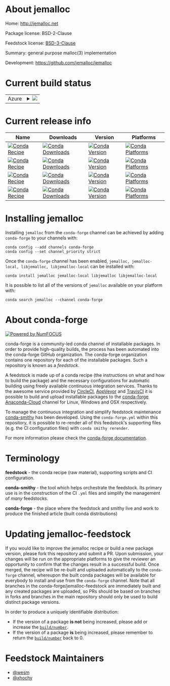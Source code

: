 About jemalloc
==============

Home: http://jemalloc.net

Package license: BSD-2-Clause

Feedstock license: [BSD-3-Clause](https://github.com/conda-forge/jemalloc-feedstock/blob/master/LICENSE.txt)

Summary: general purpose malloc(3) implementation

Development: https://github.com/jemalloc/jemalloc

Current build status
====================


<table>
    
  <tr>
    <td>Azure</td>
    <td>
      <details>
        <summary>
          <a href="https://dev.azure.com/conda-forge/feedstock-builds/_build/latest?definitionId=477&branchName=master">
            <img src="https://dev.azure.com/conda-forge/feedstock-builds/_apis/build/status/jemalloc-feedstock?branchName=master">
          </a>
        </summary>
        <table>
          <thead><tr><th>Variant</th><th>Status</th></tr></thead>
          <tbody><tr>
              <td>linux_64</td>
              <td>
                <a href="https://dev.azure.com/conda-forge/feedstock-builds/_build/latest?definitionId=477&branchName=master">
                  <img src="https://dev.azure.com/conda-forge/feedstock-builds/_apis/build/status/jemalloc-feedstock?branchName=master&jobName=linux&configuration=linux_64_" alt="variant">
                </a>
              </td>
            </tr><tr>
              <td>linux_aarch64</td>
              <td>
                <a href="https://dev.azure.com/conda-forge/feedstock-builds/_build/latest?definitionId=477&branchName=master">
                  <img src="https://dev.azure.com/conda-forge/feedstock-builds/_apis/build/status/jemalloc-feedstock?branchName=master&jobName=linux&configuration=linux_aarch64_" alt="variant">
                </a>
              </td>
            </tr><tr>
              <td>linux_ppc64le</td>
              <td>
                <a href="https://dev.azure.com/conda-forge/feedstock-builds/_build/latest?definitionId=477&branchName=master">
                  <img src="https://dev.azure.com/conda-forge/feedstock-builds/_apis/build/status/jemalloc-feedstock?branchName=master&jobName=linux&configuration=linux_ppc64le_" alt="variant">
                </a>
              </td>
            </tr><tr>
              <td>osx_64</td>
              <td>
                <a href="https://dev.azure.com/conda-forge/feedstock-builds/_build/latest?definitionId=477&branchName=master">
                  <img src="https://dev.azure.com/conda-forge/feedstock-builds/_apis/build/status/jemalloc-feedstock?branchName=master&jobName=osx&configuration=osx_64_" alt="variant">
                </a>
              </td>
            </tr><tr>
              <td>osx_arm64</td>
              <td>
                <a href="https://dev.azure.com/conda-forge/feedstock-builds/_build/latest?definitionId=477&branchName=master">
                  <img src="https://dev.azure.com/conda-forge/feedstock-builds/_apis/build/status/jemalloc-feedstock?branchName=master&jobName=osx&configuration=osx_arm64_" alt="variant">
                </a>
              </td>
            </tr>
          </tbody>
        </table>
      </details>
    </td>
  </tr>
</table>

Current release info
====================

| Name | Downloads | Version | Platforms |
| --- | --- | --- | --- |
| [![Conda Recipe](https://img.shields.io/badge/recipe-jemalloc-green.svg)](https://anaconda.org/conda-forge/jemalloc) | [![Conda Downloads](https://img.shields.io/conda/dn/conda-forge/jemalloc.svg)](https://anaconda.org/conda-forge/jemalloc) | [![Conda Version](https://img.shields.io/conda/vn/conda-forge/jemalloc.svg)](https://anaconda.org/conda-forge/jemalloc) | [![Conda Platforms](https://img.shields.io/conda/pn/conda-forge/jemalloc.svg)](https://anaconda.org/conda-forge/jemalloc) |
| [![Conda Recipe](https://img.shields.io/badge/recipe-jemalloc--local-green.svg)](https://anaconda.org/conda-forge/jemalloc-local) | [![Conda Downloads](https://img.shields.io/conda/dn/conda-forge/jemalloc-local.svg)](https://anaconda.org/conda-forge/jemalloc-local) | [![Conda Version](https://img.shields.io/conda/vn/conda-forge/jemalloc-local.svg)](https://anaconda.org/conda-forge/jemalloc-local) | [![Conda Platforms](https://img.shields.io/conda/pn/conda-forge/jemalloc-local.svg)](https://anaconda.org/conda-forge/jemalloc-local) |
| [![Conda Recipe](https://img.shields.io/badge/recipe-libjemalloc-green.svg)](https://anaconda.org/conda-forge/libjemalloc) | [![Conda Downloads](https://img.shields.io/conda/dn/conda-forge/libjemalloc.svg)](https://anaconda.org/conda-forge/libjemalloc) | [![Conda Version](https://img.shields.io/conda/vn/conda-forge/libjemalloc.svg)](https://anaconda.org/conda-forge/libjemalloc) | [![Conda Platforms](https://img.shields.io/conda/pn/conda-forge/libjemalloc.svg)](https://anaconda.org/conda-forge/libjemalloc) |
| [![Conda Recipe](https://img.shields.io/badge/recipe-libjemalloc--local-green.svg)](https://anaconda.org/conda-forge/libjemalloc-local) | [![Conda Downloads](https://img.shields.io/conda/dn/conda-forge/libjemalloc-local.svg)](https://anaconda.org/conda-forge/libjemalloc-local) | [![Conda Version](https://img.shields.io/conda/vn/conda-forge/libjemalloc-local.svg)](https://anaconda.org/conda-forge/libjemalloc-local) | [![Conda Platforms](https://img.shields.io/conda/pn/conda-forge/libjemalloc-local.svg)](https://anaconda.org/conda-forge/libjemalloc-local) |

Installing jemalloc
===================

Installing `jemalloc` from the `conda-forge` channel can be achieved by adding `conda-forge` to your channels with:

```
conda config --add channels conda-forge
conda config --set channel_priority strict
```

Once the `conda-forge` channel has been enabled, `jemalloc, jemalloc-local, libjemalloc, libjemalloc-local` can be installed with:

```
conda install jemalloc jemalloc-local libjemalloc libjemalloc-local
```

It is possible to list all of the versions of `jemalloc` available on your platform with:

```
conda search jemalloc --channel conda-forge
```


About conda-forge
=================

[![Powered by NumFOCUS](https://img.shields.io/badge/powered%20by-NumFOCUS-orange.svg?style=flat&colorA=E1523D&colorB=007D8A)](http://numfocus.org)

conda-forge is a community-led conda channel of installable packages.
In order to provide high-quality builds, the process has been automated into the
conda-forge GitHub organization. The conda-forge organization contains one repository
for each of the installable packages. Such a repository is known as a *feedstock*.

A feedstock is made up of a conda recipe (the instructions on what and how to build
the package) and the necessary configurations for automatic building using freely
available continuous integration services. Thanks to the awesome service provided by
[CircleCI](https://circleci.com/), [AppVeyor](https://www.appveyor.com/)
and [TravisCI](https://travis-ci.com/) it is possible to build and upload installable
packages to the [conda-forge](https://anaconda.org/conda-forge)
[Anaconda-Cloud](https://anaconda.org/) channel for Linux, Windows and OSX respectively.

To manage the continuous integration and simplify feedstock maintenance
[conda-smithy](https://github.com/conda-forge/conda-smithy) has been developed.
Using the ``conda-forge.yml`` within this repository, it is possible to re-render all of
this feedstock's supporting files (e.g. the CI configuration files) with ``conda smithy rerender``.

For more information please check the [conda-forge documentation](https://conda-forge.org/docs/).

Terminology
===========

**feedstock** - the conda recipe (raw material), supporting scripts and CI configuration.

**conda-smithy** - the tool which helps orchestrate the feedstock.
                   Its primary use is in the construction of the CI ``.yml`` files
                   and simplify the management of *many* feedstocks.

**conda-forge** - the place where the feedstock and smithy live and work to
                  produce the finished article (built conda distributions)


Updating jemalloc-feedstock
===========================

If you would like to improve the jemalloc recipe or build a new
package version, please fork this repository and submit a PR. Upon submission,
your changes will be run on the appropriate platforms to give the reviewer an
opportunity to confirm that the changes result in a successful build. Once
merged, the recipe will be re-built and uploaded automatically to the
`conda-forge` channel, whereupon the built conda packages will be available for
everybody to install and use from the `conda-forge` channel.
Note that all branches in the conda-forge/jemalloc-feedstock are
immediately built and any created packages are uploaded, so PRs should be based
on branches in forks and branches in the main repository should only be used to
build distinct package versions.

In order to produce a uniquely identifiable distribution:
 * If the version of a package **is not** being increased, please add or increase
   the [``build/number``](https://docs.conda.io/projects/conda-build/en/latest/resources/define-metadata.html#build-number-and-string).
 * If the version of a package **is** being increased, please remember to return
   the [``build/number``](https://docs.conda.io/projects/conda-build/en/latest/resources/define-metadata.html#build-number-and-string)
   back to 0.

Feedstock Maintainers
=====================

* [@wesm](https://github.com/wesm/)
* [@xhochy](https://github.com/xhochy/)

